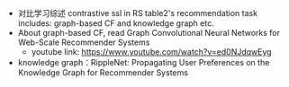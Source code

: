 - 对比学习综述 contrastive ssl in RS
  table2's recommendation task includes: graph-based CF and knowledge graph etc.
- About graph-based CF, read Graph Convolutional Neural Networks for Web-Scale Recommender Systems
  - youtube link: https://www.youtube.com/watch?v=ed0NJdqwEyg
- knowledge graph：RippleNet: Propagating User Preferences on the Knowledge Graph for Recommender Systems
